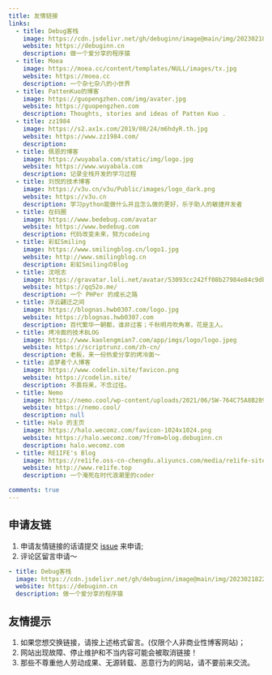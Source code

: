 ```yaml
---
title: 友情链接
links:
  - title: Debug客栈
    image: https://cdn.jsdelivr.net/gh/debuginn/image@main/img/202302182238057.JPG
    website: https://debuginn.cn
    description: 做一个爱分享的程序猿
  - title: Moea
    image: https://moea.cc/content/templates/NULL/images/tx.jpg
    website: https://moea.cc
    description: 一个杂七杂八的小世界
  - title: PattenKuo的博客
    image: https://guopengzhen.com/img/avater.jpg
    website: https://guopengzhen.com
    description: Thoughts, stories and ideas of Patten Kuo .
  - title: zz1984
    image: https://s2.ax1x.com/2019/08/24/m6hdyR.th.jpg
    website: https://www.zz1984.com/
    description:  
  - title: 佩恩的博客
    image: https://wuyabala.com/static/img/logo.jpg
    website: https://www.wuyabala.com
    description: 记录全栈开发的学习过程
  - title: 刘悦的技术博客
    image: https://v3u.cn/v3u/Public/images/logo_dark.png
    website: https://v3u.cn
    description: 学习python能做什么并且怎么做的更好，乐于助人的敏捷开发者 
  - title: 在码圈
    image: https://www.bedebug.com/avatar
    website: https://www.bedebug.com
    description: 代码改变未来，努力codeing
  - title: 彩虹Smiling
    image: https://www.smilingblog.cn/logo1.jpg
    website: http://www.smilingblog.cn
    description: 彩虹SmilingのBlog
  - title: 沈唁志
    image: https://gravatar.loli.net/avatar/53093cc242ff08b27984e84c9db92c33
    website: https://qq52o.me/
    description: 一个 PHPer 的成长之路  
  - title: 浮云翩迁之间
    image: https://blognas.hwb0307.com/logo.jpg
    website: https://blognas.hwb0307.com
    description: 百代繁华一朝都，谁非过客；千秋明月吹角寒，花是主人。
  - title: 烤冷面的技术BLOG
    image: https://www.kaolengmian7.com/app/imgs/logo/logo.jpeg
    website: https://scriptrunz.com/zh-cn/
    description: 老板，来一份热爱分享的烤冷面～
  - title: 追梦者个人博客
    image: https://www.codelin.site/favicon.png
    website: https://codelin.site/
    description: 不畏将来，不念过往。
  - title: Nemo
    image: https://nemo.cool/wp-content/uploads/2021/06/SW-764C75A8B289785545EF745F3DA7D822_1-scaled.jpg
    website: https://nemo.cool/
    description: null
  - title: Halo 的主页
    image: https://halo.wecomz.com/favicon-1024x1024.png
    website: https://halo.wecomz.com/?from=blog.debuginn.cn
    description: halo.wecomz.com
  - title: RE1IFE's Blog
    image: https://re1ife.oss-cn-chengdu.aliyuncs.com/media/re1ife-site.ico
    website: http://www.re1ife.top
    description: 一个淹死在时代浪潮里的coder

comments: true
---
```


## 申请友链

1. 申请友情链接的话请提交 [issue](https://github.com/debuginn/blog/issues/new?assignees=&labels=friend&template=apply-for-friend-link.md&title=Apply+for+friend+link) 来申请;
2. 评论区留言申请～

```yaml
- title: Debug客栈
  image: https://cdn.jsdelivr.net/gh/debuginn/image@main/img/202302182238057.JPG
  website: https://debuginn.cn
  description: 做一个爱分享的程序猿
```

## 友情提示

1. 如果您想交换链接，请按上述格式留言。(仅限个人非商业性博客网站)；
2. 网站出现故障、停止维护和不当内容可能会被取消链接！
3. 那些不尊重他人劳动成果、无源转载、恶意行为的网站，请不要前来交流。